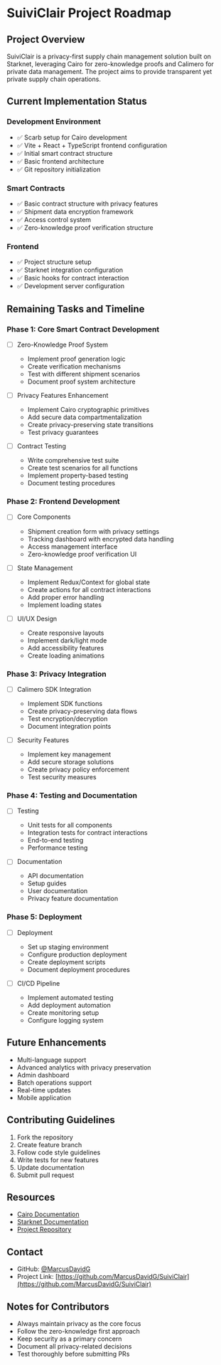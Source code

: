 # SuiviClair Project Roadmap

## Project Overview
SuiviClair is a privacy-first supply chain management solution built on Starknet, leveraging Cairo for zero-knowledge proofs and Calimero for private data management. The project aims to provide transparent yet private supply chain operations.

## Current Implementation Status

### Development Environment
- ✅ Scarb setup for Cairo development
- ✅ Vite + React + TypeScript frontend configuration
- ✅ Initial smart contract structure
- ✅ Basic frontend architecture
- ✅ Git repository initialization

### Smart Contracts
- ✅ Basic contract structure with privacy features
- ✅ Shipment data encryption framework
- ✅ Access control system
- ✅ Zero-knowledge proof verification structure

### Frontend
- ✅ Project structure setup
- ✅ Starknet integration configuration
- ✅ Basic hooks for contract interaction
- ✅ Development server configuration

## Remaining Tasks and Timeline

### Phase 1: Core Smart Contract Development 
- [ ] Zero-Knowledge Proof System
  - Implement proof generation logic
  - Create verification mechanisms
  - Test with different shipment scenarios
  - Document proof system architecture

- [ ] Privacy Features Enhancement
  - Implement Cairo cryptographic primitives
  - Add secure data compartmentalization
  - Create privacy-preserving state transitions
  - Test privacy guarantees

- [ ] Contract Testing
  - Write comprehensive test suite
  - Create test scenarios for all functions
  - Implement property-based testing
  - Document testing procedures

### Phase 2: Frontend Development 
- [ ] Core Components
  - Shipment creation form with privacy settings
  - Tracking dashboard with encrypted data handling
  - Access management interface
  - Zero-knowledge proof verification UI

- [ ] State Management
  - Implement Redux/Context for global state
  - Create actions for all contract interactions
  - Add proper error handling
  - Implement loading states

- [ ] UI/UX Design
  - Create responsive layouts
  - Implement dark/light mode
  - Add accessibility features
  - Create loading animations

### Phase 3: Privacy Integration 
- [ ] Calimero SDK Integration
  - Implement SDK functions
  - Create privacy-preserving data flows
  - Test encryption/decryption
  - Document integration points

- [ ] Security Features
  - Implement key management
  - Add secure storage solutions
  - Create privacy policy enforcement
  - Test security measures

### Phase 4: Testing and Documentation 
- [ ] Testing
  - Unit tests for all components
  - Integration tests for contract interactions
  - End-to-end testing
  - Performance testing

- [ ] Documentation
  - API documentation
  - Setup guides
  - User documentation
  - Privacy feature documentation

### Phase 5: Deployment 
- [ ] Deployment
  - Set up staging environment
  - Configure production deployment
  - Create deployment scripts
  - Document deployment procedures

- [ ] CI/CD Pipeline
  - Implement automated testing
  - Add deployment automation
  - Create monitoring setup
  - Configure logging system

## Future Enhancements
- Multi-language support
- Advanced analytics with privacy preservation
- Admin dashboard
- Batch operations support
- Real-time updates
- Mobile application

## Contributing Guidelines
1. Fork the repository
2. Create feature branch
3. Follow code style guidelines
4. Write tests for new features
5. Update documentation
6. Submit pull request

## Resources
- [Cairo Documentation](https://www.cairo-lang.org/docs/)
- [Starknet Documentation](https://docs.starknet.io)
- [Project Repository](https://github.com/MarcusDavidG/SuiviClair)

## Contact
- GitHub: [@MarcusDavidG](https://github.com/MarcusDavidG)
- Project Link: [https://github.com/MarcusDavidG/SuiviClair](https://github.com/MarcusDavidG/SuiviClair)

## Notes for Contributors
- Always maintain privacy as the core focus
- Follow the zero-knowledge first approach
- Keep security as a primary concern
- Document all privacy-related decisions
- Test thoroughly before submitting PRs
